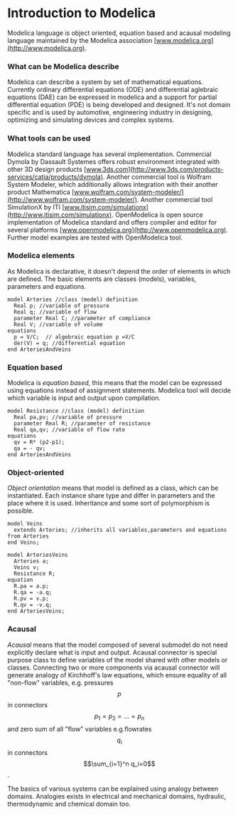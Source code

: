 # Introduction to Modelica


Modelica language is object oriented, equation based and acausal modeling language maintained by the Modelica association [www.modelica.org](http://www.modelica.org).

### What can be Modelica describe

Modelica can describe a system by set of mathematical equations. Currently ordinary differential equations (ODE) and differential aglebraic equations (DAE) can be expressed in modelica and a support for partial differential equation (PDE) is being developed and designed. It's not domain specific and is used by automotive, engineering industry in designing, optimizing and simulating devices and complex systems.

### What tools can be used

Modelica standard language has several implementation. Commercial Dymola by Dassault Systemes offers robust environment integrated with other 3D design products [www.3ds.com](http://www.3ds.com/products-services/catia/products/dymola). Another commercial tool is Wolfram System Modeler, which additionally allows integration with their another product Mathematica [www.wolfram.com/system-modeler/](http://www.wolfram.com/system-modeler/). Another commercial tool SimulationX by ITI [www.itisim.com/simulationx](http://www.itisim.com/simulationx). 
OpenModelica is open source implementation of Modelica standard and offers compiler and editor for several platforms [www.openmodelica.org](http://www.openmodelica.org). Further model examples are tested with OpenModelica tool.

### Modelica elements

As Modelica is declarative, it doesn't depend the order of elements in which are defined. The basic elements are classes (models), variables, parameters and equations. 

```modelica
model Arteries //class (model) definition
  Real p; //variable of pressure
  Real q; //variable of flow
  parameter Real C; //parameter of compliance
  Real V; //variable of volume
equations
  p = V/C;  // algebraic equation p =V/C
  der(V) = q; //differential equation 
end ArteriesAndVeins
``````

### Equation based
Modelica is *equation based*, this means that the model can be expressed using equations instead of assignment statements. Modelica tool will decide which variable is input and output upon compilation.
``````
model Resistance //class (model) definition
  Real pa,pv; //variable of pressure
  parameter Real R; //parameter of resistance
  Real qa,qv; //variable of flow rate
equations
  qv = R* (p2-p1);
  qa = - qv;
end ArteriesAndVeins
``````

### Object-oriented
*Object orientation* means that model is defined as a class, which can be instantiated. Each instance share type and differ in parameters and the place where it is used. Inheritance and some sort of polymorphism is possible.

```modelica
model Veins
  extends Arteries; //inherits all variables,parameters and equations from Arteries
end Veins;

model ArteriesVeins
  Arteries a;
  Veins v;
  Resistance R;
equation
  R.pa = a.p;
  R.qa = -a.q;
  R.pv = v.p;
  R.qv = -v.q;
end ArteriesVeins;
```

### Acausal

*Acausal* means that the model composed of several submodel do not need explicitly declare what is input and output. Acausal connector is special purpose class to define variables of the model shared with other models or classes. Connecting two or more components via acausal connector will generate analogy of Kirchhoff's law equations, which ensure equality of all "non-flow" variables, e.g. pressures $$p$$ in connectors 
$$p_1=p_2=\ldots =p_n
$$
and zero sum of all "flow" variables e.g.flowrates $$q_i$$ in connectors
$$\sum_{i=1}^n q_i=0$$.

The basics of various systems can be explained using analogy between domains.
Analogies exists in electrical and mechanical domains, hydraulic, thermodynamic and chemical domain too.








